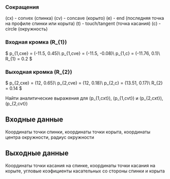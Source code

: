 ### Сокращения

\(cx\) - convex (спинка)
\(cv\) - concave (корыто)
\(e\) - end (последняя точка на профиле спинки или корыта)
\(t\) - touch/tangent (точка касания)
\(c\) - circle (окружность)

### Входная кромка \(R_{1}\)

$
p_{1,cxe} = (-11.5, 0.45)\\
p_{1,cve} = (-11.5, -0.08)\\
p_{1,c} = (-11.76, 0.1)\\
R_{1} = 0.2
$

### Выходная кромка \(R_{2}\)

$
p_{2,cxe} = (12, 0.65)\\
p_{2,cve} = (12, 0.18)\\
p_{2,c} = (13.51, 0.17)\\
R_{2} = 0.14
$

Найти аналитические выражения для \(p_{1,cxt}\), \(p_{1,cvt}\) и \(p_{2,cxt}\), \(p_{2,cvt}\)

## Входные данные

Координаты точки спинки, координаты точки корыта,
 координаты центра окружности, радиус окружности

## Выходные данные

Координаты точки касания на спинке, координаты точки касания на корыте, угловые коэфициенты касательных со стороны спинки и корыта

